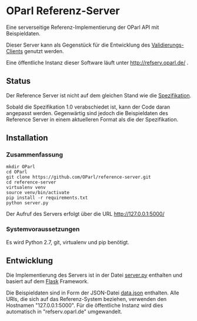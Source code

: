 OParl Referenz-Server
=====================

Eine serverseitige Referenz-Implementierung der OParl API mit Beispieldaten.

Dieser Server kann als Gegenstück für die Entwicklung des [Validierungs-Clients](https://github.com/OParl/validator) genutzt werden.

Eine öffentliche Instanz dieser Software läuft unter http://refserv.oparl.de/ .

## Status

Der Reference Server ist nicht auf dem gleichen Stand wie die [Spezifikation](https://github.com/OParl/specs).

Sobald die Spezifikation 1.0 verabschiedet ist, kann der Code daran angepasst werden. Gegenwärtig sind jedoch die Beispieldaten des Reference Server in einem aktuelleren Format als die der Spezifikation.

## Installation

### Zusammenfassung

	mkdir OParl
	cd OParl
    git clone https://github.com/OParl/reference-server.git
    cd reference-server
    virtualenv venv
    source venv/bin/activate
    pip install -r requirements.txt
    python server.py

Der Aufruf des Servers erfolgt über die URL http://127.0.0.1:5000/

### Systemvoraussetzungen

Es wird Python 2.7, git, virtualenv und pip benötigt.

## Entwicklung

Die Implementierung des Servers ist in der Datei [server.py](https://github.com/OParl/reference-server/blob/master/server.py) enthalten und basiert auf dem [Flask](http://flask.pocoo.org/) Framework.

Die Beispieldaten sind in Form der JSON-Datei [data.json](https://github.com/OParl/reference-server/blob/master/data.json) enthalten. Alle URls, die sich auf das Referenz-System beziehen, verwenden den Hostnamen "127.0.0.1:5000". Für die öffentliche Instanz wird dies automatisch in "refserv.oparl.de" umgewandelt.
